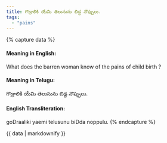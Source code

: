 ```yaml
---
title: గొడ్రాలికి యేమి తెలుసును బిడ్ద నొప్పులు.
tags:
  - "pains"
---
```


{% capture data %}
#### Meaning in English:
What does the barren woman know of the pains of child birth ?

#### Meaning in Telugu:
గొడ్రాలికి యేమి తెలుసును బిడ్ద నొప్పులు.

#### English Transliteration:
goDraaliki yaemi telusunu biDda noppulu.
{% endcapture %}

<div class="notice">{{ data | markdownify }}</div>

